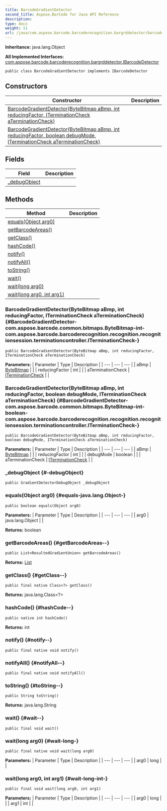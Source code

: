 ```yaml
---
title: BarcodeGradientDetector
second_title: Aspose.BarCode for Java API Reference
description: 
type: docs
weight: 11
url: /java/com.aspose.barcode.barcoderecognition.bargrddetector/barcodegradientdetector/
---
```

**Inheritance:**
java.lang.Object

**All Implemented Interfaces:**
[com.aspose.barcode.barcoderecognition.bargrddetector.IBarcodeDetector](../../com.aspose.barcode.barcoderecognition.bargrddetector/ibarcodedetector)
```
public class BarcodeGradientDetector implements IBarcodeDetector
```
## Constructors

| Constructor | Description |
| --- | --- |
| [BarcodeGradientDetector(ByteBitmap aBmp, int reducingFactor, ITerminationCheck aTerminationCheck)](#BarcodeGradientDetector-com.aspose.barcode.common.bitmaps.ByteBitmap-int-com.aspose.barcode.barcoderecognition.recognition.recognitionsession.terminationcontroller.ITerminationCheck-) |  |
| [BarcodeGradientDetector(ByteBitmap aBmp, int reducingFactor, boolean debugMode, ITerminationCheck aTerminationCheck)](#BarcodeGradientDetector-com.aspose.barcode.common.bitmaps.ByteBitmap-int-boolean-com.aspose.barcode.barcoderecognition.recognition.recognitionsession.terminationcontroller.ITerminationCheck-) |  |
## Fields

| Field | Description |
| --- | --- |
| [_debugObject](#-debugObject) |  |
## Methods

| Method | Description |
| --- | --- |
| [equals(Object arg0)](#equals-java.lang.Object-) |  |
| [getBarcodeAreas()](#getBarcodeAreas--) |  |
| [getClass()](#getClass--) |  |
| [hashCode()](#hashCode--) |  |
| [notify()](#notify--) |  |
| [notifyAll()](#notifyAll--) |  |
| [toString()](#toString--) |  |
| [wait()](#wait--) |  |
| [wait(long arg0)](#wait-long-) |  |
| [wait(long arg0, int arg1)](#wait-long-int-) |  |
### BarcodeGradientDetector(ByteBitmap aBmp, int reducingFactor, ITerminationCheck aTerminationCheck) {#BarcodeGradientDetector-com.aspose.barcode.common.bitmaps.ByteBitmap-int-com.aspose.barcode.barcoderecognition.recognition.recognitionsession.terminationcontroller.ITerminationCheck-}
```
public BarcodeGradientDetector(ByteBitmap aBmp, int reducingFactor, ITerminationCheck aTerminationCheck)
```


**Parameters:**
| Parameter | Type | Description |
| --- | --- | --- |
| aBmp | [ByteBitmap](../../com.aspose.barcode.common.bitmaps/bytebitmap) |  |
| reducingFactor | int |  |
| aTerminationCheck | [ITerminationCheck](../../com.aspose.barcode.barcoderecognition.recognition.recognitionsession.terminationcontroller/iterminationcheck) |  |

### BarcodeGradientDetector(ByteBitmap aBmp, int reducingFactor, boolean debugMode, ITerminationCheck aTerminationCheck) {#BarcodeGradientDetector-com.aspose.barcode.common.bitmaps.ByteBitmap-int-boolean-com.aspose.barcode.barcoderecognition.recognition.recognitionsession.terminationcontroller.ITerminationCheck-}
```
public BarcodeGradientDetector(ByteBitmap aBmp, int reducingFactor, boolean debugMode, ITerminationCheck aTerminationCheck)
```


**Parameters:**
| Parameter | Type | Description |
| --- | --- | --- |
| aBmp | [ByteBitmap](../../com.aspose.barcode.common.bitmaps/bytebitmap) |  |
| reducingFactor | int |  |
| debugMode | boolean |  |
| aTerminationCheck | [ITerminationCheck](../../com.aspose.barcode.barcoderecognition.recognition.recognitionsession.terminationcontroller/iterminationcheck) |  |

### _debugObject {#-debugObject}
```
public GradientDetectorDebugObject _debugObject
```


### equals(Object arg0) {#equals-java.lang.Object-}
```
public boolean equals(Object arg0)
```




**Parameters:**
| Parameter | Type | Description |
| --- | --- | --- |
| arg0 | java.lang.Object |  |

**Returns:**
boolean
### getBarcodeAreas() {#getBarcodeAreas--}
```
public List<ResultedGradientUnion> getBarcodeAreas()
```




**Returns:**
[List](../../java.util/list)
### getClass() {#getClass--}
```
public final native Class<?> getClass()
```




**Returns:**
java.lang.Class<?>
### hashCode() {#hashCode--}
```
public native int hashCode()
```




**Returns:**
int
### notify() {#notify--}
```
public final native void notify()
```




### notifyAll() {#notifyAll--}
```
public final native void notifyAll()
```




### toString() {#toString--}
```
public String toString()
```




**Returns:**
java.lang.String
### wait() {#wait--}
```
public final void wait()
```




### wait(long arg0) {#wait-long-}
```
public final native void wait(long arg0)
```




**Parameters:**
| Parameter | Type | Description |
| --- | --- | --- |
| arg0 | long |  |

### wait(long arg0, int arg1) {#wait-long-int-}
```
public final void wait(long arg0, int arg1)
```




**Parameters:**
| Parameter | Type | Description |
| --- | --- | --- |
| arg0 | long |  |
| arg1 | int |  |

